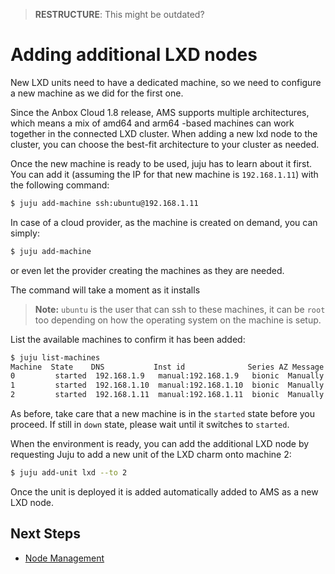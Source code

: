 > **RESTRUCTURE**: This might be outdated?

# Adding additional LXD nodes

New LXD units need to have a dedicated machine, so we need to configure a new machine as we did for the first one.

Since the Anbox Cloud 1.8 release,  AMS supports multiple architectures, which means a mix of amd64 and arm64 -based machines can work together in the connected LXD cluster. When adding a new lxd node to the cluster, you can choose the best-fit architecture to your cluster as needed.

Once the new machine is ready to be used, juju has to learn about it first. You can add it (assuming the IP for that new machine is `192.168.1.11`) with the following command:

```bash
$ juju add-machine ssh:ubuntu@192.168.1.11
```

In case of a cloud provider, as the machine is created on demand, you can simply:

```bash
$ juju add-machine
```

or even let the provider creating the machines as they are needed.

The command will take a moment as it installs

> **Note:**  `ubuntu` is the user that can ssh to these machines, it can be `root` too depending
    on how the operating system on the machine is setup.

List the available machines to confirm it has been added:

```bash
$ juju list-machines
Machine  State    DNS           Inst id              Series AZ Message
0    	  started  192.168.1.9   manual:192.168.1.9   bionic  Manually provisioned machine 
1    	  started  192.168.1.10  manual:192.168.1.10  bionic  Manually provisioned machine
2    	  started  192.168.1.11  manual:192.168.1.11  bionic  Manually provisioned machine
```

As before, take care that a new machine is in the `started` state before you proceed. If
still in `down` state, please wait until it switches to `started`. 

When the environment is ready, you can add the additional LXD node by requesting Juju to add a new unit of the LXD charm onto machine 2:

```bash
$ juju add-unit lxd --to 2
```

Once the unit is deployed it is added automatically added to AMS as a new LXD node.

## Next Steps
 * [Node Management](https://discourse.ubuntu.com/t/managing-lxd-nodes/17757)
 
